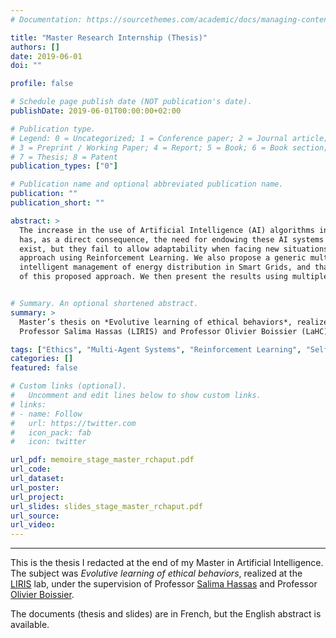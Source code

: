 ```yaml
---
# Documentation: https://sourcethemes.com/academic/docs/managing-content/

title: "Master Research Internship (Thesis)"
authors: []
date: 2019-06-01
doi: ""

profile: false

# Schedule page publish date (NOT publication's date).
publishDate: 2019-06-01T00:00:00+02:00

# Publication type.
# Legend: 0 = Uncategorized; 1 = Conference paper; 2 = Journal article;
# 3 = Preprint / Working Paper; 4 = Report; 5 = Book; 6 = Book section;
# 7 = Thesis; 8 = Patent
publication_types: ["0"]

# Publication name and optional abbreviated publication name.
publication: ""
publication_short: ""

abstract: >
  The increase in the use of Artificial Intelligence (AI) algorithms in applications impacting human users and actors 
  has, as a direct consequence, the need for endowing these AI systems by ethical behaviors. Several approaches already 
  exist, but they fail to allow adaptability when facing new situations. To tackle this problem, we propose a new 
  approach using Reinforcement Learning. We also propose a generic multi-agents simulator, that we adapt to the case of 
  intelligent management of energy distribution in Smart Grids, and that we use in order to evaluate our implementation 
  of this proposed approach. We then present the results using multiple rewards that reflects ethical behaviors.


# Summary. An optional shortened abstract.
summary: >
  Master’s thesis on *Evolutive learning of ethical behaviors*, realized at the LIRIS lab, under the supervision of 
  Professor Salima Hassas (LIRIS) and Professor Olivier Boissier (LaHC).

tags: ["Ethics", "Multi-Agent Systems", "Reinforcement Learning", "Self-Organizing Maps", "Smart Grids"]
categories: []
featured: false

# Custom links (optional).
#   Uncomment and edit lines below to show custom links.
# links:
# - name: Follow
#   url: https://twitter.com
#   icon_pack: fab
#   icon: twitter

url_pdf: memoire_stage_master_rchaput.pdf
url_code:
url_dataset:
url_poster:
url_project:
url_slides: slides_stage_master_rchaput.pdf
url_source:
url_video:
---
```


***
This is the thesis I redacted at the end of my Master in Artificial Intelligence. The subject was *Evolutive learning
of ethical behaviors*, realized at the [LIRIS](https://liris.cnrs.fr) lab, under the supervision of Professor 
[Salima Hassas](https://liris.cnrs.fr/page-membre/salima-hassas) and 
Professor [Olivier Boissier](https://www.emse.fr/~boissier/).

The documents (thesis and slides) are in French, but the English abstract is available.
